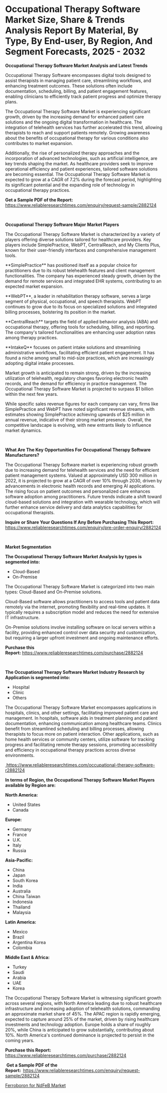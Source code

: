 <p><h1>Occupational Therapy Software Market Size, Share & Trends Analysis Report By Material, By Type, By End-user, By Region, And Segment Forecasts, 2025 - 2032</h1></p><p><strong>Occupational Therapy Software Market Analysis and Latest Trends</strong></p>
<p><p>Occupational Therapy Software encompasses digital tools designed to assist therapists in managing patient care, streamlining workflows, and enhancing treatment outcomes. These solutions often include documentation, scheduling, billing, and patient engagement features, enabling clinicians to efficiently track patient progress and optimize therapy plans.</p><p>The Occupational Therapy Software Market is experiencing significant growth, driven by the increasing demand for enhanced patient care solutions and the ongoing digital transformation in healthcare. The integration of telehealth services has further accelerated this trend, allowing therapists to reach and support patients remotely. Growing awareness about the benefits of occupational therapy for various conditions also contributes to market expansion.</p><p>Additionally, the rise of personalized therapy approaches and the incorporation of advanced technologies, such as artificial intelligence, are key trends shaping the market. As healthcare providers seek to improve operational efficiency and patient experiences, tailored software solutions are becoming essential. The Occupational Therapy Software Market is expected to grow at a CAGR of 7.2% during the forecast period, highlighting its significant potential and the expanding role of technology in occupational therapy practices.</p></p>
<p><strong>Get a Sample PDF of the Report:&nbsp;</strong> <a href="https://www.reliableresearchtimes.com/enquiry/request-sample/2882124?utm_campaign=2275&utm_medium=2&utm_source=Github&utm_content=ia&utm_term=12032025&utm_id=occupational-therapy-software">https://www.reliableresearchtimes.com/enquiry/request-sample/2882124</a></p>
<p>&nbsp;</p>
<p><strong>Occupational Therapy Software Major Market Players</strong></p>
<p><p>The Occupational Therapy Software Market is characterized by a variety of players offering diverse solutions tailored for healthcare providers. Key players include SimplePractice, WebPT, CentralReach, and My Clients Plus, known for their user-friendly interfaces and comprehensive management tools.  </p><p>**SimplePractice** has positioned itself as a popular choice for practitioners due to its robust telehealth features and client management functionalities. The company has experienced steady growth, driven by the demand for remote services and integrated EHR systems, contributing to an expected market expansion.  </p><p>**WebPT**, a leader in rehabilitation therapy software, serves a large segment of physical, occupational, and speech therapists. WebPT continues to grow due to its focus on specialized solutions and integrated billing processes, bolstering its position in the market.  </p><p>**CentralReach** targets the field of applied behavior analysis (ABA) and occupational therapy, offering tools for scheduling, billing, and reporting. The company's tailored functionalities are enhancing user adoption rates among therapy practices.  </p><p>**IntakeQ** focuses on patient intake solutions and streamlining administrative workflows, facilitating efficient patient engagement. It has found a niche among small to mid-size practices, which are increasingly adopting digital intake processes.  </p><p>Market growth is anticipated to remain strong, driven by the increasing utilization of telehealth, regulatory changes favoring electronic health records, and the demand for efficiency in practice management. The Occupational Therapy Software Market is projected to surpass $1 billion within the next few years.  </p><p>While specific sales revenue figures for each company can vary, firms like SimplePractice and WebPT have noted significant revenue streams, with estimates showing SimplePractice achieving upwards of $25 million in annual revenue, indicative of their strong market presence. Overall, the competitive landscape is evolving, with new entrants likely to influence market dynamics.</p></p>
<p>&nbsp;</p>
<p><strong>What Are The Key Opportunities For Occupational Therapy Software Manufacturers?</strong></p>
<p><p>The Occupational Therapy Software market is experiencing robust growth due to increasing demand for telehealth services and the need for efficient patient management systems. Valued at approximately USD 300 million in 2022, it is projected to grow at a CAGR of over 10% through 2030, driven by advancements in electronic health records and emerging AI applications. The rising focus on patient outcomes and personalized care enhances software adoption among practitioners. Future trends indicate a shift toward cloud-based solutions and integration with wearable technology, which will further enhance service delivery and data analytics capabilities for occupational therapists.</p></p>
<p><strong>Inquire or Share Your Questions If Any Before Purchasing This Report:</strong> <a href="https://www.reliableresearchtimes.com/enquiry/pre-order-enquiry/2882124?utm_campaign=2275&utm_medium=2&utm_source=Github&utm_content=ia&utm_term=12032025&utm_id=occupational-therapy-software">https://www.reliableresearchtimes.com/enquiry/pre-order-enquiry/2882124</a></p>
<p>&nbsp;</p>
<p><strong>Market Segmentation</strong></p>
<p><strong>The Occupational Therapy Software Market Analysis by types is segmented into:</strong></p>
<p><ul><li>Cloud-Based</li><li>On-Premise</li></ul></p>
<p><p>The Occupational Therapy Software Market is categorized into two main types: Cloud-Based and On-Premise solutions. </p><p>Cloud-Based software allows practitioners to access tools and patient data remotely via the internet, promoting flexibility and real-time updates. It typically requires a subscription model and reduces the need for extensive IT infrastructure. </p><p>On-Premise solutions involve installing software on local servers within a facility, providing enhanced control over data security and customization, but requiring a larger upfront investment and ongoing maintenance efforts.</p></p>
<p><strong>Purchase this Report:&nbsp;</strong><a href="https://www.reliableresearchtimes.com/purchase/2882124?utm_campaign=2275&utm_medium=2&utm_source=Github&utm_content=ia&utm_term=12032025&utm_id=occupational-therapy-software">https://www.reliableresearchtimes.com/purchase/2882124</a></p>
<p>&nbsp;</p>
<p><strong>The Occupational Therapy Software Market Industry Research by Application is segmented into:</strong></p>
<p><ul><li>Hospital</li><li>Clinic</li><li>Others</li></ul></p>
<p><p>The Occupational Therapy Software Market encompasses applications in hospitals, clinics, and other settings, facilitating improved patient care and management. In hospitals, software aids in treatment planning and patient documentation, enhancing communication among healthcare teams. Clinics benefit from streamlined scheduling and billing processes, allowing therapists to focus more on patient interaction. Other applications, such as home health services or community centers, utilize software for tracking progress and facilitating remote therapy sessions, promoting accessibility and efficiency in occupational therapy practices across diverse environments.</p></p>
<p><a href="https://www.reliableresearchtimes.com/occupational-therapy-software-r2882124?utm_campaign=2275&utm_medium=2&utm_source=Github&utm_content=ia&utm_term=12032025&utm_id=occupational-therapy-software">&nbsp;https://www.reliableresearchtimes.com/occupational-therapy-software-r2882124</a></p>
<p><strong>In terms of Region, the Occupational Therapy Software Market Players available by Region are:</strong></p>
<p>
    <p> <strong> North America: </strong>
        <ul>
            <li>United States</li>
            <li>Canada</li>
        </ul>
        </p> 
    <p> <strong> Europe: </strong>
        <ul>
            <li>Germany</li>
            <li>France</li>
            <li>U.K.</li>
            <li>Italy</li>
            <li>Russia</li>
        </ul>
        </p> 
    <p> <strong> Asia-Pacific: </strong>
        <ul>
            <li>China</li>
            <li>Japan</li>
            <li>South Korea</li>
            <li>India</li>
            <li>Australia</li>
            <li>China Taiwan</li>
            <li>Indonesia</li>
            <li>Thailand</li>
            <li>Malaysia</li>
        </ul>
        </p> 
    <p> <strong> Latin America: </strong>
        <ul>
            <li>Mexico</li>
            <li>Brazil</li>
            <li>Argentina Korea</li>
            <li>Colombia</li>
        </ul>
        </p> 
    <p> <strong> Middle East & Africa: </strong>
        <ul>
            <li>Turkey</li>
            <li>Saudi</li>
            <li>Arabia</li>
            <li>UAE</li>
            <li>Korea</li>
        </ul>
    </p>
    </p>
<p><p>The Occupational Therapy Software Market is witnessing significant growth across several regions, with North America leading due to robust healthcare infrastructure and increasing adoption of telehealth solutions, commanding an approximate market share of 45%. The APAC region is rapidly emerging, expected to capture around 25% of the market, driven by rising healthcare investments and technology adoption. Europe holds a share of roughly 20%, while China is anticipated to grow substantially, contributing about 10%. North America's continued dominance is projected to persist in the coming years.</p></p>
<p><strong>Purchase this Report: </strong><a href="https://www.reliableresearchtimes.com/purchase/2882124?utm_campaign=2275&utm_medium=2&utm_source=Github&utm_content=ia&utm_term=12032025&utm_id=occupational-therapy-software">https://www.reliableresearchtimes.com/purchase/2882124</a></p>
<p>&nbsp;<strong>Get a Sample PDF of the Report:&nbsp;&nbsp;</strong><a href="https://www.reliableresearchtimes.com/enquiry/request-sample/2882124?utm_campaign=2275&utm_medium=2&utm_source=Github&utm_content=ia&utm_term=12032025&utm_id=occupational-therapy-software">https://www.reliableresearchtimes.com/enquiry/request-sample/2882124</a></p>
<p><strong></strong></p>
<p><p><a href="https://github.com/DianaWilson796/Market-Research-Report-List-1/blob/main/ferroboron-for-ndfeb-market.md?utm_campaign=2275&utm_medium=2&utm_source=Github&utm_content=ia&utm_term=12032025&utm_id=occupational-therapy-software">Ferroboron for NdFeB Market</a></p></p>